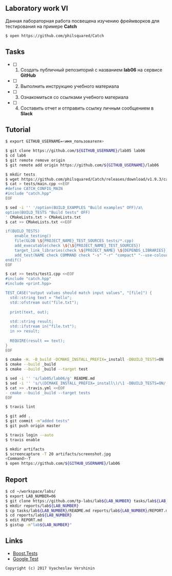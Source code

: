 ## Laboratory work VI

Данная лабораторная работа посвещена изучению фреймворков для тестирования на примере **Catch**

```bash
$ open https://github.com/philsquared/Catch
```

## Tasks

- [ ] 1. Создать публичный репозиторий с названием **lab06** на сервисе **GitHub**
- [ ] 2. Выполнить инструкцию учебного материала
- [ ] 3. Ознакомиться со ссылками учебного материала
- [ ] 4. Составить отчет и отправить ссылку личным сообщением в **Slack**

## Tutorial

```bash
$ export GITHUB_USERNAME=<имя_пользователя>
```

```bash
$ git clone https://github.com/${GITHUB_USERNAME}/lab05 lab06
$ cd lab6
$ git remote remove origin
$ git remote add origin https://github.com/${GITHUB_USERNAME}/lab06
```

```bash
$ mkdir tests
$ wget https://github.com/philsquared/Catch/releases/download/v1.9.3/catch.hpp -o tests/catch.hpp
$ cat > tests/main.cpp <<EOF
#define CATCH_CONFIG_MAIN
#include "catch.hpp"
EOF
```

```bash
$ sed -i '' '/option(BUILD_EXAMPLES "Build examples" OFF)/a\
option(BUILD_TESTS "Build tests" OFF)
' CMakeLists.txt > CMakeLists.txt
$ cat >> CMakeLists.txt <<EOF

if(BUILD_TESTS)
	enable_testing()
	file(GLOB \${PROJECT_NAME}_TEST_SOURCES tests/*.cpp)
	add_executable(check \${\${PROJECT_NAME}_TEST_SOURCES})
	target_link_libraries(check \${PROJECT_NAME} \${DEPENDS_LIBRARIES})
	add_test(NAME check COMMAND check "-s" "-r" "compact" "--use-colour" "yes") 
endif()
EOF
```

```bash
$ cat >> tests/test1.cpp <<EOF
#include "catch.hpp"
#include <print.hpp>

TEST_CASE("output values should match input values", "[file]") {
  std::string text = "hello";
  std::ofstream out("file.txt");
  
  print(text, out);
  
  std::string result;
  std::ifstream in("file.txt");
  in >> result;
  
  REQUIRE(result == text);
}
EOF
```

```bash
$ cmake -H. -B_build -DCMAKE_INSTALL_PREFIX=_install -DBUILD_TESTS=ON
$ cmake --build _build
$ cmake --build _build --target test
```

```bash
$ sed -i '' 's/lab05/lab06/g' README.md
$ sed -i '' 's/\(DCMAKE_INSTALL_PREFIX=_install\)/\1 -DBUILD_TESTS=ON/' .travis.yml
$ cat >> .travis.yml <<EOF
- cmake --build _build --target tests
EOF
```

```bash
$ travis lint
```

```bash
$ git add .
$ git commit -m"added tests"
$ git push origin master
```

```bash
$ travis login --auto
$ travis enable
```

```bash
$ mkdir artifacts
$ screencapture -T 20 artifacts/screenshot.jpg
<Command>-T
$ open https://github.com/${GITHUB_USERNAME}/lab06
```

## Report

```bash
$ cd ~/workspace/labs/
$ export LAB_NUMBER=06
$ git clone https://github.com/tp-labs/lab${LAB_NUMBER} tasks/lab${LAB_NUMBER}
$ mkdir reports/lab${LAB_NUMBER}
$ cp tasks/lab${LAB_NUMBER}/README.md reports/lab${LAB_NUMBER}/REPORT.md
$ cd reports/lab${LAB_NUMBER}
$ edit REPORT.md
$ gistup -m"lab${LAB_NUMBER}"
```

## Links

- [Boost.Tests](http://www.boost.org/doc/libs/1_63_0/libs/test/doc/html/)
- [Google Test](https://github.com/google/googletest)

```
Copyright (c) 2017 Vyacheslav Vershinin
```
